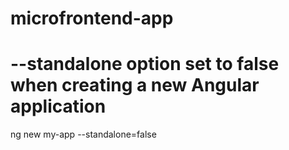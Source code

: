 # microfrontend-app

# --standalone option set to false when creating a new Angular application
ng new my-app --standalone=false
